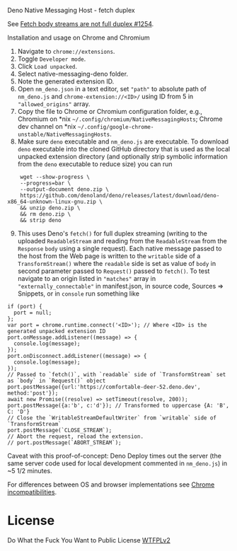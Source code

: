 Deno Native Messaging Host - fetch duplex

See [Fetch body streams are not full duplex #1254](https://github.com/whatwg/fetch/issues/1254).

Installation and usage on Chrome and Chromium

1. Navigate to `chrome://extensions`.
2. Toggle `Developer mode`.
3. Click `Load unpacked`.
4. Select native-messaging-deno folder.
5. Note the generated extension ID.
6. Open `nm_deno.json` in a text editor, set `"path"` to absolute path of `nm_deno.js` and `chrome-extension://<ID>/` using ID from 5 in `"allowed_origins"` array. 
7. Copy the file to Chrome or Chromium configuration folder, e.g., Chromium on \*nix `~/.config/chromium/NativeMessagingHosts`; Chrome dev channel on \*nix `~/.config/google-chrome-unstable/NativeMessagingHosts`.
8. Make sure `deno` executable and `nm_deno.js` are executable. To download `deno` executable into the cloned GitHub directory that is used as the local unpacked extension directory (and optionally strip symbolic information from the `deno` executable to reduce size) you can run
```
    wget --show-progress \
    --progress=bar \
    --output-document deno.zip \
    https://github.com/denoland/deno/releases/latest/download/deno-x86_64-unknown-linux-gnu.zip \
    && unzip deno.zip \
    && rm deno.zip \
    && strip deno 
```
9. This uses Deno's `fetch()` for full duplex streaming (writing to the uploaded `ReadableStream` and reading from the `ReadableStream` from the `Response` `body` using a single request). Each native message passed to the host from the Web page is written to the `writable` side of a `TransformStream()` where the `readable` side is set as value of `body` in second parameter passed to `Request()` passed to `fetch()`. To test navigate to an origin listed in `"matches"` array in `"externally_connectable"` in manifest.json, in source code, Sources => Snippets, or in `console` run something like

```
if (port) {
  port = null;
};
var port = chrome.runtime.connect('<ID>'); // Where <ID> is the generated unpacked extension ID
port.onMessage.addListener((message) => {
  console.log(message);
});
port.onDisconnect.addListener((message) => {
  console.log(message);
});
// Passed to `fetch()`, with `readable` side of `TransformStream` set as `body` in `Request()` object
port.postMessage({url:'https://comfortable-deer-52.deno.dev', method:'post'});
await new Promise((resolve) => setTimeout(resolve, 200));
port.postMessage({a:'b', c:'d'}); // Transformed to uppercase {A: 'B', C: 'D'}
// Close the `WritableStreamDefaultWriter` from `writable` side of `TransformStream`
port.postMessage(`CLOSE_STREAM`);
// Abort the request, reload the extension.
// port.postMessage(`ABORT_STREAM`);
```

Caveat with this proof-of-concept: Deno Deploy times out the server (the same server code used for local development commented in `nm_deno.js`) in ~5 1/2 minutes.

For differences between OS and browser implementations see [Chrome incompatibilities](https://developer.mozilla.org/en-US/docs/Mozilla/Add-ons/WebExtensions/Chrome_incompatibilities#native_messaging).

# License
Do What the Fuck You Want to Public License [WTFPLv2](http://www.wtfpl.net/about/)
